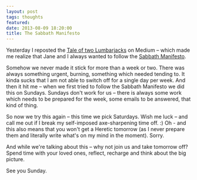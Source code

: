 ```yaml
---
layout: post
tags: thoughts
featured: 
date: 2013-08-09 18:20:00
title: The Sabbath Manifesto
---
```

Yesterday I reposted the [Tale of two Lumbarjacks](https://medium.com/what-i-learned-today/8f71fcf9a81d) on Medium – which made me realize that Jane and I always wanted to follow the [Sabbath Manifesto](http://www.sabbathmanifesto.org/).

Somehow we never made it stick for more than a week or two. There was always something urgent, burning, something which needed tending to. It kinda sucks that I am not able to switch off for a single day per week. And then it hit me – when we first tried to follow the Sabbath Manifesto we did this on Sundays. Sundays don't work for us – there is always some work which needs to be prepared for the week, some emails to be answered, that kind of thing.

So now we try this again – this time we pick Saturdays. Wish me luck – and call me out if I break my self-imposed axe-sharpening time off. :) Oh - and this also means that you won't get a Heretic tomorrow (as I never prepare them and literally write what's on my mind in the moment). Sorry.

And while we're talking about this – why not join us and take tomorrow off? Spend time with your loved ones, reflect, recharge and think about the big picture.

See you Sunday.